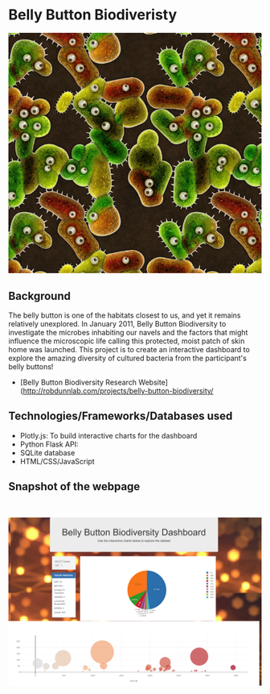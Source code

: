 # Belly Button Biodiveristy
![Bacteria by filterforge.com](Images/bacteria_by_filterforgedotcom.jpg)

## Background
The belly button is one of the habitats closest to us, and yet it remains relatively unexplored. In January 2011, Belly Button Biodiversity to investigate the microbes inhabiting our navels and the factors that might influence the microscopic life calling this protected, moist patch of skin home was launched. This project is to create an interactive dashboard to explore the amazing diversity of cultured bacteria from the participant's belly buttons!

* [Belly Button Biodiversity Research Website](http://robdunnlab.com/projects/belly-button-biodiversity/

## Technologies/Frameworks/Databases used
* Plotly.js: To build interactive charts for the dashboard
* Python Flask API:
* SQLite database
* HTML/CSS/JavaScript

## Snapshot of the webpage
<br>

![Webpage](Belly_Button_Biodiversity/static/webpage.png)

